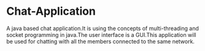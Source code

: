 # Chat-Application
A java based chat application.It is using the concepts of multi-threading and socket programming in java.The user interface is a GUI.This application will be used for chatting with all the members connected to the same network. 
